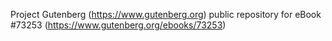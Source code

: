 Project Gutenberg (https://www.gutenberg.org) public repository for eBook #73253 (https://www.gutenberg.org/ebooks/73253)
